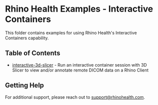 # Rhino Health Examples - Interactive Containers

This folder contains examples for using Rhino Health's Interactive Containers capability.

## Table of Contents
- [interactive-3d-slicer](./interactive-3d-slicer/README.md) - Run an interactive container session with 3D Slicer
  to view and/or annotate remote DICOM data on a Rhino Client

## Getting Help
For additional support, please reach out to [support@rhinohealth.com](mailto:support@rhinohealth.com).
